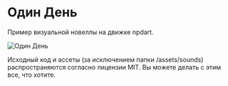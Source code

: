 # Один День
Пример визуальной новеллы на движке npdart.

![Один День](https://github.com/peaashmeter/visual-novel/blob/main/example/icons/logo.png)

Исходный код и ассеты (за исключением папки /assets/sounds) распространяются согласно лицензии MIT. Вы можете делать с этим все, что хотите.
